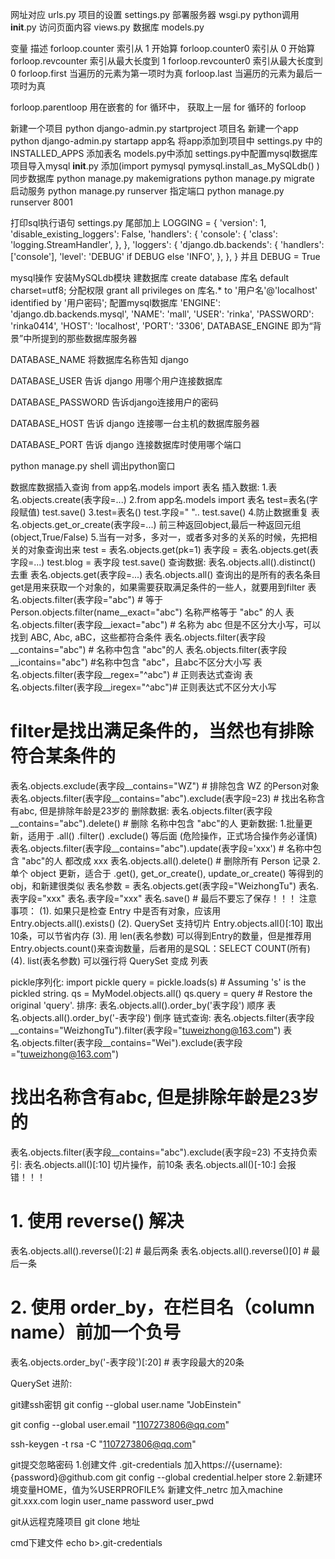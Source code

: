 网址对应   	urls.py
项目的设置 	settings.py 
部署服务器	 wsgi.py
python调用	__init__.py
访问页面内容		views.py
数据库   models.py

变量							描述
forloop.counter			索引从 1 开始算
forloop.counter0		索引从 0 开始算
forloop.revcounter		索引从最大长度到 1
forloop.revcounter0		索引从最大长度到 0
forloop.first			当遍历的元素为第一项时为真
forloop.last			当遍历的元素为最后一项时为真

forloop.parentloop		用在嵌套的 for 循环中，
						获取上一层 for 循环的 forloop

新建一个项目 python django-admin.py startproject 项目名 
新建一个app python django-admin.py startapp app名
将app添加到项目中  settings.py 中的 INSTALLED_APPS
添加表名        models.py中添加 settings.py中配置mysql数据库
项目导入mysql   __init__.py 添加(import pymysql pymysql.install_as_MySQLdb()
)
同步数据库 python manage.py makemigrations python manage.py migrate
启动服务  python manage.py runserver 
指定端口 python manage.py runserver 8001

打印sql执行语句
  settings.py 尾部加上
    LOGGING = {
      'version': 1,
      'disable_existing_loggers': False,
      'handlers': {
          'console': {
              'class': 'logging.StreamHandler',
          },
      },
      'loggers': {
          'django.db.backends': {
              'handlers': ['console'],
              'level': 'DEBUG' if DEBUG else 'INFO',
          },
      },
  }
  并且 DEBUG = True

mysql操作
安装MySQLdb模块
建数据库 create database 库名 default charset=utf8;
分配权限 grant all privileges on 库名.* to '用户名'@'localhost' identified by '用户密码';
配置mysql数据库 
		'ENGINE': 'django.db.backends.mysql',
        'NAME': 'mall',
        'USER': 'rinka',
        'PASSWORD': 'rinka0414',
        'HOST': 'localhost',
        'PORT': '3306',
DATABASE_ENGINE 即为“背景”中所提到的那些数据库服务器

DATABASE_NAME 将数据库名称告知 django

DATABASE_USER 告诉 django 用哪个用户连接数据库

DATABASE_PASSWORD 告诉django连接用户的密码

DATABASE_HOST 告诉 django 连接哪一台主机的数据库服务器

DATABASE_PORT 告诉 django 连接数据库时使用哪个端口

 
python manage.py shell 调出python窗口




数据库数据插入查询
from app名.models import 表名
插入数据:
  1.表名.objects.create(表字段=...) 
  2.from app名.models import 表名 
   	test=表名(字段赋值) 
   	test.save()
  3.test=表名()
    test.字段=" "..
    test.save()
  4.防止数据重复
  	表名.objects.get_or_create(表字段=...)
  前三种返回object,最后一种返回元组(object,True/False)
  5.当有一对多，多对一，或者多对多的关系的时候，先把相关的对象查询出来
    test = 表名.objects.get(pk=1)
    表字段 = 表名.objects.get(表字段=...)
    test.blog = 表字段
    test.save()
查询数据: 
  表名.objects.all().distinct() 去重 
  表名.objects.get(表字段=...)
  表名.objects.all() 查询出的是所有的表名条目
  get是用来获取一个对象的，如果需要获取满足条件的一些人，就要用到filter
  表名.objects.filter(表字段="abc") # 等于Person.objects.filter(name__exact="abc") 名称严格等于 "abc" 的人
  表名.objects.filter(表字段__iexact="abc") # 名称为 abc 但是不区分大小写，可以找到 ABC, Abc, aBC，这些都符合条件 
  表名.objects.filter(表字段__contains="abc") # 名称中包含 "abc"的人
  表名.objects.filter(表字段__icontains="abc") #名称中包含 "abc"，且abc不区分大小写 
  表名.objects.filter(表字段__regex="^abc") # 正则表达式查询
  表名.objects.filter(表字段__iregex="^abc")# 正则表达式不区分大小写 
  # filter是找出满足条件的，当然也有排除符合某条件的
  表名.objects.exclude(表字段__contains="WZ") # 排除包含 WZ 的Person对象
  表名.objects.filter(表字段__contains="abc").exclude(表字段=23) # 找出名称含有abc, 但是排除年龄是23岁的
删除数据:
  表名.objects.filter(表字段__contains="abc").delete() # 删除 名称中包含 "abc"的人
更新数据:
  1.批量更新，适用于 .all()  .filter()  .exclude() 等后面 (危险操作，正式场合操作务必谨慎)
  表名.objects.filter(表字段__contains="abc").update(表字段='xxx') # 名称中包含 "abc"的人 都改成 xxx
  表名.objects.all().delete() # 删除所有 Person 记录
  2.单个 object 更新，适合于 .get(), get_or_create(), update_or_create() 等得到的 obj，和新建很类似
  表名参数 = 表名.objects.get(表字段="WeizhongTu")
  表名.表字段="xxx"
  表名.表字段="xxx"
  表名.save()  # 最后不要忘了保存！！！
注意事项：
(1). 如果只是检查 Entry 中是否有对象，应该用 Entry.objects.all().exists()
(2). QuerySet 支持切片 Entry.objects.all()[:10] 取出10条，可以节省内存
(3). 用 len(表名参数) 可以得到Entry的数量，但是推荐用 Entry.objects.count()来查询数量，后者用的是SQL：SELECT COUNT(所有)
(4). list(表名参数) 可以强行将 QuerySet 变成 列表

pickle序列化:
  import pickle
  query = pickle.loads(s)    # Assuming 's' is the pickled string. 
  qs = MyModel.objects.all()
  qs.query = query   # Restore the original 'query'.
排序:
  表名.objects.all().order_by('表字段') 顺序
  表名.objects.all().order_by('-表字段') 倒序
链式查询:
  表名.objects.filter(表字段__contains="WeizhongTu").filter(表字段="tuweizhong@163.com")
  表名.objects.filter(表字段__contains="Wei").exclude(表字段="tuweizhong@163.com") 
  # 找出名称含有abc, 但是排除年龄是23岁的
  表名.objects.filter(表字段__contains="abc").exclude(表字段=23)
不支持负索引:
  表名.objects.all()[:10] 切片操作，前10条
  表名.objects.all()[-10:] 会报错！！！ 
  # 1. 使用 reverse() 解决
  表名.objects.all().reverse()[:2] # 最后两条
  表名.objects.all().reverse()[0] # 最后一条
  # 2. 使用 order_by，在栏目名（column name）前加一个负号
  表名.objects.order_by('-表字段')[:20] # 表字段最大的20条

QuerySet 进阶:
 
 


git建ssh密钥
git config --global user.name "JobEinstein"

git config --global user.email "1107273806@qq.com"

ssh-keygen -t rsa -C "1107273806@qq.com"

git提交忽略密码
1.创建文件 .git-credentials 加入https://{username}:{password}@github.com
git config --global credential.helper store
2.新建环境变量HOME，值为%USERPROFILE%
新建文件_netrc 加入machine git.xxx.com login user_name password user_pwd

git从远程克隆项目
git clone 地址

cmd下建文件
echo b>.git-credentials

